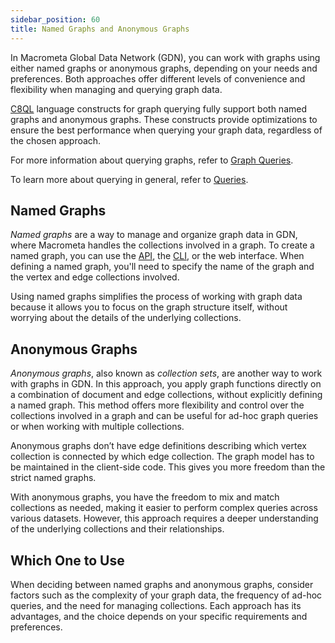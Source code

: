 ```yaml
---
sidebar_position: 60
title: Named Graphs and Anonymous Graphs
---
```


In Macrometa Global Data Network (GDN), you can work with graphs using either named graphs or anonymous graphs, depending on your needs and preferences. Both approaches offer different levels of convenience and flexibility when managing and querying graph data.

[C8QL](../../queries/c8ql/) language constructs for graph querying fully support both named graphs and anonymous graphs. These constructs provide optimizations to ensure the best performance when querying your graph data, regardless of the chosen approach.

For more information about querying graphs, refer to [Graph Queries](../graph-queries/).

To learn more about querying in general, refer to [Queries](../../queries/).

## Named Graphs

_Named graphs_ are a way to manage and organize graph data in GDN, where Macrometa handles the collections involved in a graph. To create a named graph, you can use the [API](../../api-docs/), the [CLI](../../cli/), or the web interface. When defining a named graph, you'll need to specify the name of the graph and the vertex and edge collections involved.

Using named graphs simplifies the process of working with graph data because it allows you to focus on the graph structure itself, without worrying about the details of the underlying collections.

## Anonymous Graphs

_Anonymous graphs_, also known as _collection sets_, are another way to work with graphs in GDN. In this approach, you apply graph functions directly on a combination of document and edge collections, without explicitly defining a named graph. This method offers more flexibility and control over the collections involved in a graph and can be useful for ad-hoc graph queries or when working with multiple collections.

Anonymous graphs don’t have edge definitions describing which vertex collection is connected by which edge collection. The graph model has to be maintained in the client-side code. This gives you more freedom than the strict named graphs.

With anonymous graphs, you have the freedom to mix and match collections as needed, making it easier to perform complex queries across various datasets. However, this approach requires a deeper understanding of the underlying collections and their relationships.

## Which One to Use

When deciding between named graphs and anonymous graphs, consider factors such as the complexity of your graph data, the frequency of ad-hoc queries, and the need for managing collections. Each approach has its advantages, and the choice depends on your specific requirements and preferences.
